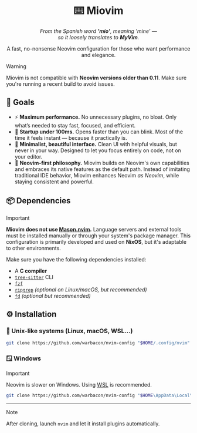<h1 align="center">⌨️ Miovim</h1>

<p align="center">
  <i>
    From the Spanish word <strong>'mío'</strong>, meaning <em>'mine'</em> —<br/>
    so it loosely translates to <strong>MyVim</strong>.
  </i>
</p>

<p align="center">
  A fast, no-nonsense Neovim configuration for those who want performance and
  elegance.
</p>

> [!WARNING]
> Miovim is not compatible with **Neovim versions older than 0.11**. Make sure
> you're running a recent build to avoid issues.

## 🚩 Goals

- ⚡ **Maximum performance.** No unnecessary plugins, no bloat. Only what’s
  needed to stay fast, focused, and efficient.
- 🚀 **Startup under 100ms.** Opens faster than you can blink. Most of the time
  it feels instant — because it practically is.
- 🎯 **Minimalist, beautiful interface.** Clean UI with helpful visuals, but
  never in your way. Designed to let you focus entirely on code, not on your
  editor.
- 🧠 **Neovim-first philosophy.** Miovim builds on Neovim's own capabilities
  and embraces its native features as the default path. Instead of imitating
  traditional IDE behavior, Miovim enhances Neovim *as Neovim*, while staying
  consistent and powerful.

## 📦 Dependencies

> [!IMPORTANT]
> **Miovim does not use
> [Mason.nvim](https://github.com/mason-org/mason.nvim).** Language servers
> and external tools must be installed manually or through your system's package
> manager. This configuration is primarily developed and used on **NixOS**, but
> it's adaptable to other environments.

Make sure you have the following dependencies installed:

- A **C compiler**
- [`tree-sitter`](https://tree-sitter.github.io/tree-sitter/) CLI
- [`fzf`](https://github.com/junegunn/fzf)
- [`ripgrep`](https://github.com/BurntSushi/ripgrep) *(optional on Linux/macOS, but recommended)*
- [`fd`](https://github.com/sharkdp/fd) *(optional but recommended)*

## ⚙️ Installation

### 🐧 Unix-like systems (Linux, macOS, WSL...)

```bash
git clone https://github.com/warbacon/nvim-config "$HOME/.config/nvim"
```

### 🪟 Windows

> [!IMPORTANT]
> Neovim is slower on Windows. Using
> [WSL](https://learn.microsoft.com/en-us/windows/wsl/install) is recommended.

```bash
git clone https://github.com/warbacon/nvim-config "$HOME\AppData\Local\nvim"
```

---

> [!NOTE]
> After cloning, launch `nvim` and let it install plugins automatically.
